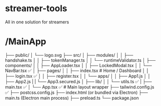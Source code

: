 # streamer-tools
All in one solution for streamers

# /MainApp
├── public/
│   └── logo.svg
├── src/
│   ├── modules/
│   │   ├── handshake.ts
│   │   ├── tokenManager.ts
│   │   └── runtimeValidator.ts
│   ├── components/
│   │   ├── AppLoader.tsx
│   │   ├── LockedModal.tsx
│   │   └── NavBar.tsx ✅
│   ├── pages/
│   │   ├── index.tsx             # Home / Dashboard
│   │   ├── login.tsx ✅
│   │   ├── register.tsx
│   │   └── apps/
│   │       ├── App1.js
│   │       ├── App2.js
|   |       └── App3.secured.js
│   ├── lib/
│   │   └── utils.ts ✅
|   ├── main.tsx ✅
│   └── App.tsx ✅                   # Main layout wrapper
├── tailwind.config.js ✅
├── postcss.config.js
├── index.html (or bundled via Electron)
├── main.ts (Electron main process)
├── preload.ts
└── package.json
